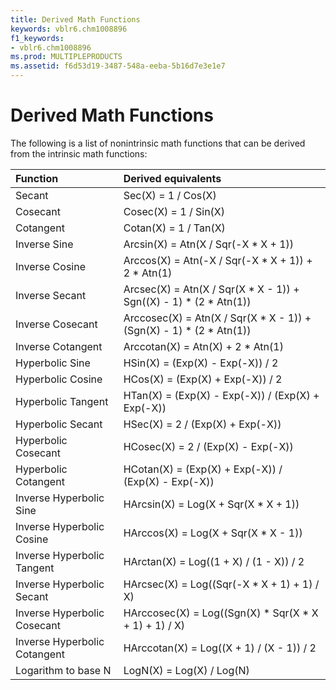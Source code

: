 ```yaml
---
title: Derived Math Functions
keywords: vblr6.chm1008896
f1_keywords:
- vblr6.chm1008896
ms.prod: MULTIPLEPRODUCTS
ms.assetid: f6d53d19-3487-548a-eeba-5b16d7e3e1e7
---
```



# Derived Math Functions



The following is a list of nonintrinsic math functions that can be derived from the intrinsic math functions:


|**Function**|**Derived equivalents**|
|:-----|:-----|
|Secant|Sec(X) = 1 / Cos(X)|
|Cosecant|Cosec(X) = 1 / Sin(X)|
|Cotangent|Cotan(X) = 1 / Tan(X)|
|Inverse Sine|Arcsin(X) = Atn(X / Sqr(-X * X + 1))|
|Inverse Cosine|Arccos(X) = Atn(-X / Sqr(-X * X + 1)) + 2 * Atn(1)|
|Inverse Secant|Arcsec(X) = Atn(X / Sqr(X * X - 1)) + Sgn((X) - 1) * (2 * Atn(1))|
|Inverse Cosecant|Arccosec(X) = Atn(X / Sqr(X * X - 1)) + (Sgn(X) - 1) * (2 * Atn(1))|
|Inverse Cotangent|Arccotan(X) = Atn(X) + 2 * Atn(1)|
|Hyperbolic Sine|HSin(X) = (Exp(X) - Exp(-X)) / 2|
|Hyperbolic Cosine|HCos(X) = (Exp(X) + Exp(-X)) / 2|
|Hyperbolic Tangent|HTan(X) = (Exp(X) - Exp(-X)) / (Exp(X) + Exp(-X))|
|Hyperbolic Secant|HSec(X) = 2 / (Exp(X) + Exp(-X))|
|Hyperbolic Cosecant|HCosec(X) = 2 / (Exp(X) - Exp(-X))|
|Hyperbolic Cotangent|HCotan(X) = (Exp(X) + Exp(-X)) / (Exp(X) - Exp(-X))|
|Inverse Hyperbolic Sine|HArcsin(X) = Log(X + Sqr(X * X + 1))|
|Inverse Hyperbolic Cosine|HArccos(X) = Log(X + Sqr(X * X - 1))|
|Inverse Hyperbolic Tangent|HArctan(X) = Log((1 + X) / (1 - X)) / 2|
|Inverse Hyperbolic Secant|HArcsec(X) = Log((Sqr(-X * X + 1) + 1) / X)|
|Inverse Hyperbolic Cosecant|HArccosec(X) = Log((Sgn(X) * Sqr(X * X + 1) + 1) / X)|
|Inverse Hyperbolic Cotangent|HArccotan(X) = Log((X + 1) / (X - 1)) / 2|
|Logarithm to base N|LogN(X) = Log(X) / Log(N)|

